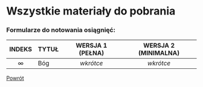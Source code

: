 # Wszystkie materiały do pobrania
### Formularze do notowania osiągnięć:

| INDEKS | TYTUŁ | WERSJA 1 (PEŁNA) | WERSJA 2 (MINIMALNA) |
|:---:|:---|:---:|:---:|
| ∞ | Bóg | _wkrótce_ | _wkrótce_ |

[Powrót](index.md)
